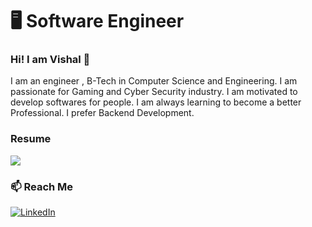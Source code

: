 # 🖥 Software Engineer 
 
 ### Hi! I am Vishal 👋 
 
 I am an engineer , B-Tech in Computer Science and Engineering. I am passionate for Gaming and Cyber Security industry. I am motivated to develop softwares for people. I am always learning to become a better Professional. I prefer Backend Development.


### Resume
<a href="https://drive.google.com/file/d/1tMQTM5R3iG5mINEJLlGjmzzoDqRFbmWt/view?usp=sharing"><img src="https://img.shields.io/badge/🔽Download Resume-002366"/></a>

### 📫 Reach Me


<a href="https://www.linkedin.com/in/vishaldhiman28/"><img src="https://img.shields.io/badge/LinkedIn-%230077B5.svg?&style=flat-square&logo=linkedin&logoColor=white" alt="LinkedIn"></a>



<!--
**vishaldhiman28/vishaldhiman28** is a ✨ _special_ ✨ repository because its `README.md` (this file) appears on your GitHub profile.

Here are some ideas to get you started:

- 🔭 I’m currently working on ...
- 🌱 I’m currently learning ...
- 👯 I’m looking to collaborate on ...
- 🤔 I’m looking for help with ...
- 💬 Ask me about ...
- 
- 😄 Pronouns: ...
- ⚡ Fun fact: ...
-->
